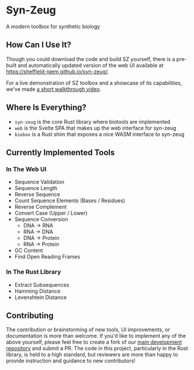 # Syn-Zeug

A modern toolbox for synthetic biology

## How Can I Use It?

Though you could download the code and build SZ yourself, there is a pre-built and automatically updated version of the web UI available at <https://sheffield-igem.github.io/syn-zeug/>.

For a live demonstration of SZ toolbox and a showcase of its capabilities, we've made [a short walkthrough video](https://youtu.be/vFJ4Za0eWUg).

## Where Is Everything?

- `syn-zeug` is the core Rust library where biotools are implemented
- `web` is the Svelte SPA that makes up the web interface for syn-zeug
- `biobox` is a Rust shim that exposes a nice WASM interface to syn-zeug

## Currently Implemented Tools

### In The Web UI

- Sequence Validation
- Sequence Length
- Reverse Sequence
- Count Sequence Elements (Bases / Residues)
- Reverse Complement
- Convert Case (Upper / Lower)
- Sequence Conversion
  - DNA -> RNA
  - RNA -> DNA
  - DNA -> Protein
  - RNA -> Protein
- GC Content
- Find Open Reading Frames

### In The Rust Library

- Extract Subsequences
- Hamming Distance
- Levenshtein Distance

## Contributing

The contribution or brainstorming of new tools, UI improvements, or documentation is more than welcome.
If you'd like to implement any of the above yourself, please feel free to create a fork of our [main development repository](https://github.com/Sheffield-iGEM/syn-zeug) and submit a PR.
The code in this project, particularly in the Rust library, is held to a high standard, but reviewers are more than happy to provide instruction and guidance to new contributors!

